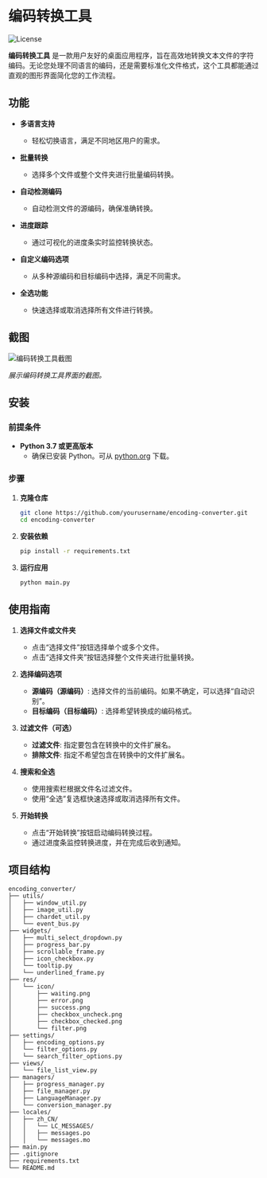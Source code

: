 # 编码转换工具

![License](https://img.shields.io/badge/license-MIT-blue.svg)

**编码转换工具** 是一款用户友好的桌面应用程序，旨在高效地转换文本文件的字符编码。无论您处理不同语言的编码，还是需要标准化文件格式，这个工具都能通过直观的图形界面简化您的工作流程。

## 功能

- **多语言支持**
  - 轻松切换语言，满足不同地区用户的需求。
  
- **批量转换**
  - 选择多个文件或整个文件夹进行批量编码转换。
  
- **自动检测编码**
  - 自动检测文件的源编码，确保准确转换。
  
- **进度跟踪**
  - 通过可视化的进度条实时监控转换状态。
  
- **自定义编码选项**
  - 从多种源编码和目标编码中选择，满足不同需求。
  
- **全选功能**
  - 快速选择或取消选择所有文件进行转换。

## 截图

![编码转换工具截图](https://github.com/user-attachments/assets/19555e6d-98d8-42a6-b12e-47ceede3d93d)

*展示编码转换工具界面的截图。*

## 安装

### 前提条件

- **Python 3.7 或更高版本**
  - 确保已安装 Python。可从 [python.org](https://www.python.org/downloads/) 下载。

### 步骤

1. **克隆仓库**

    ```bash
    git clone https://github.com/yourusername/encoding-converter.git
    cd encoding-converter

2. **安装依赖**

    ```bash
    pip install -r requirements.txt
    ```

3. **运行应用**

    ```bash
    python main.py
    ```

## 使用指南

1. **选择文件或文件夹**

    - 点击“选择文件”按钮选择单个或多个文件。
    - 点击“选择文件夹”按钮选择整个文件夹进行批量转换。

2. **选择编码选项**

    - **源编码（源编码）**: 选择文件的当前编码。如果不确定，可以选择“自动识别”。
    - **目标编码（目标编码）**: 选择希望转换成的编码格式。

3. **过滤文件（可选）**

    - **过滤文件**: 指定要包含在转换中的文件扩展名。
    - **排除文件**: 指定不希望包含在转换中的文件扩展名。

4. **搜索和全选**

    - 使用搜索栏根据文件名过滤文件。
    - 使用“全选”复选框快速选择或取消选择所有文件。

5. **开始转换**

    - 点击“开始转换”按钮启动编码转换过程。
    - 通过进度条监控转换进度，并在完成后收到通知。

## 项目结构

    encoding_converter/
    ├── utils/
    │   ├── window_util.py 
    │   ├── image_util.py 
    │   ├── chardet_util.py 
    │   └── event_bus.py 
    ├── widgets/
    │   ├── multi_select_dropdown.py 
    │   ├── progress_bar.py 
    │   ├── scrollable_frame.py 
    │   ├── icon_checkbox.py 
    │   └── tooltip.py 
    │   └── underlined_frame.py 
    ├── res/ 
    │   └── icon/ 
    │       ├── waiting.png 
    │       ├── error.png 
    │       ├── success.png 
    │       ├── checkbox_uncheck.png 
    │       ├── checkbox_checked.png 
    │       └── filter.png 
    ├── settings/ 
    │   ├── encoding_options.py 
    │   └── filter_options.py 
    │   └── search_filter_options.py 
    ├── views/ 
    │   └── file_list_view.py 
    ├── managers/ 
    │   ├── progress_manager.py 
    │   ├── file_manager.py
    │   ├── LanguageManager.py
    │   └── conversion_manager.py 
    ├── locales/ 
    │   ├── zh_CN/ 
    │   │   └── LC_MESSAGES/ 
    │   │   ├── messages.po 
    │   │   └── messages.mo
    ├── main.py
    ├── .gitignore
    ├── requirements.txt
    └── README.md
